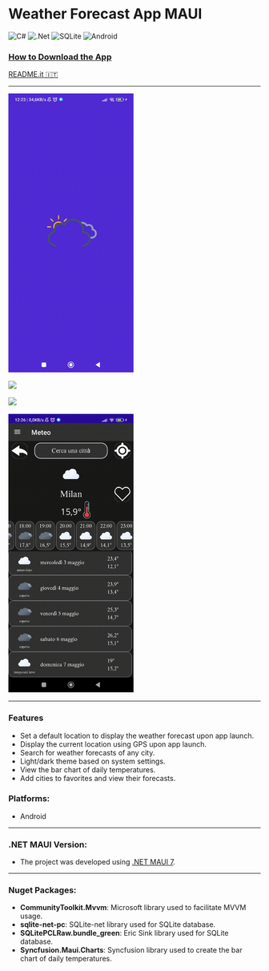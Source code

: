 # Weather Forecast App MAUI

![C#](https://img.shields.io/badge/c%23-%23239120.svg?style=for-the-badge&logo=c-sharp&logoColor=white)
![.Net](https://img.shields.io/badge/.NET-5C2D91?style=for-the-badge&logo=.net&logoColor=white)
![SQLite](https://img.shields.io/badge/sqlite-%2307405e.svg?style=for-the-badge&logo=sqlite&logoColor=white)
![Android](https://img.shields.io/badge/Android-3DDC84?style=for-the-badge&logo=android&logoColor=white)

### [How to Download the App](https://github.com/GiorgioCitterio/WeatherForecastAppMAUI/wiki)

<a href="https://github.com/GiorgioCitterio/Motor-and-Sensor-Control-on-Arduino-Raspberry-Pi-and-ESP/blob/main/README.md">README.it 🇮🇹</a>

---
<img src="gifs/app_start.gif" width=250px></img>

<img src="gifs/search_city.gif" width=250px></img>

<img src="gifs/favourites.gif" width=250px></img>

<img src="gifs/settings.gif" width=250px></img>

---

### Features
- Set a default location to display the weather forecast upon app launch.
- Display the current location using GPS upon app launch.
- Search for weather forecasts of any city.
- Light/dark theme based on system settings.
- View the bar chart of daily temperatures.
- Add cities to favorites and view their forecasts.

### Platforms:
- Android

---
### .NET MAUI Version:
- The project was developed using [.NET MAUI 7](https://learn.microsoft.com/en-us/dotnet/maui/whats-new/dotnet-7?view=net-maui-7.0).

---
### Nuget Packages:
- **CommunityToolkit.Mvvm**: Microsoft library used to facilitate MVVM usage.
- **sqlite-net-pc**: SQLite-net library used for SQLite database.
- **SQLitePCLRaw.bundle_green**: Eric Sink library used for SQLite database.
- **Syncfusion.Maui.Charts**: Syncfusion library used to create the bar chart of daily temperatures.
